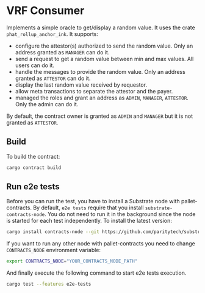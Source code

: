 # VRF Consumer

Implements a simple oracle to get/display a random value. It uses the crate `phat_rollup_anchor_ink`.
It supports:
 - configure the attestor(s) authorized to send the random value. Only an address granted as `MANAGER` can do it.
 - send a request to get a random value between min and max values. All users can do it.
 - handle the messages to provide the random value. Only an address granted as `ATTESTOR` can do it.
 - display the last random value received by requestor.
 - allow meta transactions to separate the attestor and the payer.
 - managed the roles and grant an address as `ADMIN`, `MANAGER`, `ATTESTOR`. Only the admin can do it.

By default, the contract owner is granted as `ADMIN` and `MANAGER` but it is not granted as `ATTESTOR`.

## Build

To build the contract:

```bash
cargo contract build
```

## Run e2e tests

Before you can run the test, you have to install a Substrate node with pallet-contracts. By default, `e2e tests` require that you install `substrate-contracts-node`. You do not need to run it in the background since the node is started for each test independently. To install the latest version:
```bash
cargo install contracts-node --git https://github.com/paritytech/substrate-contracts-node.git
```

If you want to run any other node with pallet-contracts you need to change `CONTRACTS_NODE` environment variable:
```bash
export CONTRACTS_NODE="YOUR_CONTRACTS_NODE_PATH"
```

And finally execute the following command to start e2e tests execution.
```bash
cargo test --features e2e-tests
```
